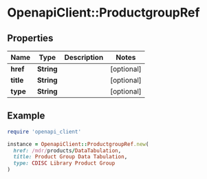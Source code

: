 # OpenapiClient::ProductgroupRef

## Properties

| Name | Type | Description | Notes |
| ---- | ---- | ----------- | ----- |
| **href** | **String** |  | [optional] |
| **title** | **String** |  | [optional] |
| **type** | **String** |  | [optional] |

## Example

```ruby
require 'openapi_client'

instance = OpenapiClient::ProductgroupRef.new(
  href: /mdr/products/DataTabulation,
  title: Product Group Data Tabulation,
  type: CDISC Library Product Group
)
```

